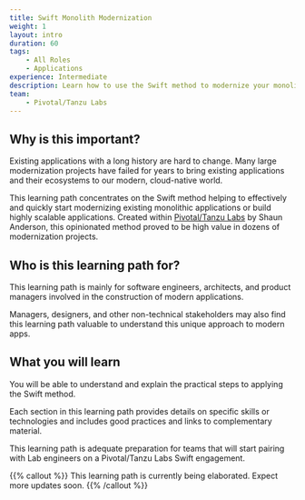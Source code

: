 ```yaml
---
title: Swift Monolith Modernization
weight: 1
layout: intro
duration: 60
tags:
    - All Roles
    - Applications
experience: Intermediate
description: Learn how to use the Swift method to modernize your monolithic app.
team:
    - Pivotal/Tanzu Labs
---
```


## Why is this important?

Existing applications with a long history are hard to change. Many large modernization projects have failed for years to bring existing applications and their ecosystems to our modern, cloud-native world.

This learning path concentrates on the Swift method helping to effectively and quickly start modernizing existing monolithic applications or build highly scalable applications. Created within [Pivotal/Tanzu Labs](https://en.wikipedia.org/wiki/Pivotal_Labs) by Shaun Anderson, this opinionated method proved to be high value in dozens of modernization projects.

## Who is this learning path for?

This learning path is mainly for software engineers, architects, and product managers involved in the construction of modern applications.

Managers, designers, and other non-technical stakeholders may also find
this learning path valuable to understand this unique approach to modern apps.

## What you will learn

You will be able to understand and explain the practical steps to applying the Swift method.

Each section in this learning path provides details on specific skills or technologies and includes good practices and links to complementary material.

This learning path is adequate preparation for teams that will start pairing with Lab engineers on a Pivotal/Tanzu Labs Swift engagement.

{{% callout %}}
This learning path is currently being elaborated. Expect more updates soon.
{{% /callout %}}
